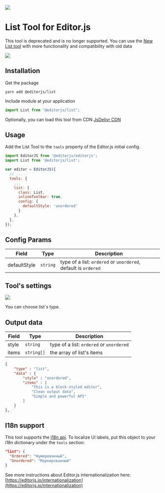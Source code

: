 ![](https://badgen.net/badge/Editor.js/v2.0/blue)

# List Tool for Editor.js

This tool is deprecated and is no longer supported.
You can use the [New List tool](https://github.com/editor-js/list) with more functionality and compatibility with old data

![](assets/example.gif)

## Installation

Get the package

```shell
yarn add @editorjs/list
```

Include module at your application

```javascript
import List from "@editorjs/list";
```

Optionally, you can load this tool from CDN [JsDelivr CDN](https://cdn.jsdelivr.net/npm/@editorjs/list@latest)

## Usage

Add the List Tool to the `tools` property of the Editor.js initial config.

```javascript
import EditorJS from '@editorjs/editorjs';
import List from '@editorjs/list';

var editor = EditorJS({
  // ...
  tools: {
    ...
    list: {
      class: List,
      inlineToolbar: true,
      config: {
        defaultStyle: 'unordered'
      }
    },
  },
});
```

## Config Params

| Field        | Type     | Description                                                    |
| ------------ | -------- | -------------------------------------------------------------- |
| defaultStyle | `string` | type of a list: `ordered` or `unordered`, default is `ordered` |

## Tool's settings

![](https://capella.pics/bf5a42e4-1350-499d-a728-493b0fcaeda4.jpg)

You can choose list`s type.

## Output data

| Field | Type       | Description                              |
| ----- | ---------- | ---------------------------------------- |
| style | `string`   | type of a list: `ordered` or `unordered` |
| items | `string[]` | the array of list's items                |

```json
{
    "type" : "list",
    "data" : {
        "style" : "unordered",
        "items" : [
            "This is a block-styled editor",
            "Clean output data",
            "Simple and powerful API"
        ]
    }
},
```

## I18n support

This tool supports the [i18n api](https://editorjs.io/i18n-api).
To localize UI labels, put this object to your i18n dictionary under the `tools` section:

```json
"list": {
  "Ordered": "Нумерованный",
  "Unordered": "Маркированный"
}
```

See more instructions about Editor.js internationalization here: [https://editorjs.io/internationalization](https://editorjs.io/internationalization)
